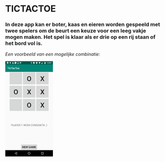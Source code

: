 # TICTACTOE

### In deze app kan er boter, kaas en eieren worden gespeeld met twee spelers om de beurt een keuze voor een leeg vakje mogen maken. Het spel is klaar als er drie op een rij staan of het bord vol is. ###

*Een voorbeeld van een mogelijke combinatie:*


<img src="https://github.com/duncanvrosch/TicTacToe/blob/master/doc/Screenshot_20181109-130706.png" width="30%" height="30%"/>
